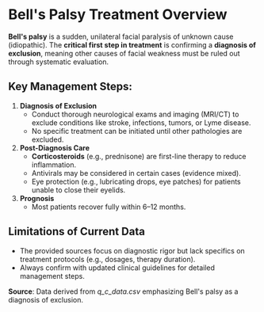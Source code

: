 # Bell's Palsy Treatment Overview

**Bell's palsy** is a sudden, unilateral facial paralysis of unknown cause (idiopathic). The **critical first step in treatment** is confirming a **diagnosis of exclusion**, meaning other causes of facial weakness must be ruled out through systematic evaluation.

## Key Management Steps:
1. **Diagnosis of Exclusion**
   - Conduct thorough neurological exams and imaging (MRI/CT) to exclude conditions like stroke, infections, tumors, or Lyme disease.
   - No specific treatment can be initiated until other pathologies are excluded.
2. **Post-Diagnosis Care**
   - **Corticosteroids** (e.g., prednisone) are first-line therapy to reduce inflammation.
   - Antivirals may be considered in certain cases (evidence mixed).
   - Eye protection (e.g., lubricating drops, eye patches) for patients unable to close their eyelids.
3. **Prognosis**
   - Most patients recover fully within 6–12 months.

## Limitations of Current Data
- The provided sources focus on diagnostic rigor but lack specifics on treatment protocols (e.g., dosages, therapy duration).
- Always confirm with updated clinical guidelines for detailed management steps.

**Source**: Data derived from *q_c_data.csv* emphasizing Bell's palsy as a diagnosis of exclusion.
